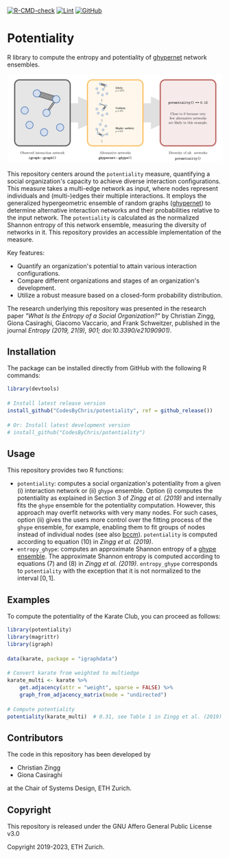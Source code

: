 [![R-CMD-check](https://github.com/CodesByChris/potentiality/actions/workflows/check-release.yaml/badge.svg)](https://github.com/CodesByChris/potentiality/actions/workflows/check-release.yaml)
[![Lint](https://github.com/CodesByChris/potentiality/actions/workflows/lint.yaml/badge.svg)](https://github.com/CodesByChris/potentiality/actions/workflows/lint.yaml)
[![GitHub](https://img.shields.io/github/license/CodesByChris/potentiality?label=License)](LICENSE)


# Potentiality

R library to compute the entropy and potentiality of [ghypernet](https://ghyper.net/) network ensembles.

![Potentiality Overview](docs/potentiality.png)

This repository centers around the `potentiality` measure, quantifying a social organization's capacity to achieve diverse interaction configurations.
This measure takes a multi-edge network as input, where nodes represent individuals and (multi-)edges their multiple interactions.
It employs the generalized hypergeometric ensemble of random graphs ([ghypernet](https://ghyper.net/)) to determine alternative interaction networks and their probabilities relative to the input network.
The `potentiality` is calculated as the normalized Shannon entropy of this network ensemble, measuring the diversity of networks in it.
This repository provides an accessible implementation of the measure.

Key features:
- Quantify an organization's potential to attain various interaction configurations.
- Compare different organizations and stages of an organization's development.
- Utilize a robust measure based on a closed-form probability distribution.

The research underlying this repository was presented in the research paper
*"What Is the Entropy of a Social Organization?"* by Christian Zingg, Giona Casiraghi, Giacomo Vaccario, and Frank Schweitzer, published in the journal *Entropy (2019, 21(9), 901; doi:10.3390/e21090901)*.


## Installation

The package can be installed directly from GitHub with the following R commands:

```R
library(devtools)

# Install latest release version
install_github("CodesByChris/potentiality", ref = github_release())

# Or: Install latest development version
# install_github("CodesByChris/potentiality")
```


## Usage

This repository provides two R functions:
- `potentiality`: computes a social organization's potentiality from a given (i) interaction network or (ii) `ghype` ensemble.
    Option (i) computes the potentiality as explained in Section 3 of *Zingg et al. (2019)* and internally fits the `ghype` ensemble for the potentiality computation.
    However, this approach may overfit networks with very many nodes.
    For such cases, option (ii) gives the users more control over the fitting process of the `ghype` ensemble, for example, enabling them to fit groups of nodes instead of individual nodes (see also [bccm](https://ghyper.net/reference/bccm.html)).
    `potentiality` is computed according to equation (10) in *Zingg et al. (2019)*.
- `entropy_ghype`: computes an approximate Shannon entropy of a [ghype ensemble](https://github.com/gi0na/r-ghypernet).
    The approximate Shannon entropy is computed according to equations (7) and (8) in *Zingg et al. (2019)*.
    `entropy_ghype` corresponds to `potentiality` with the exception that it is not normalized to the interval $[0, 1]$.


## Examples

To compute the potentiality of the Karate Club, you can proceed as follows:

```R
library(potentiality)
library(magrittr)
library(igraph)

data(karate, package = "igraphdata")

# Convert karate from weighted to multiedge
karate_multi <- karate %>%
    get.adjacency(attr = "weight", sparse = FALSE) %>%
    graph_from_adjacency_matrix(mode = "undirected")

# Compute potentiality
potentiality(karate_multi)  # 0.31, see Table 1 in Zingg et al. (2019)
```


## Contributors

The code in this repository has been developed by

- Christian Zingg
- Giona Casiraghi

at the Chair of Systems Design, ETH Zurich.


## Copyright

This repository is released under the GNU Affero General Public License v3.0

Copyright 2019-2023, ETH Zurich.

